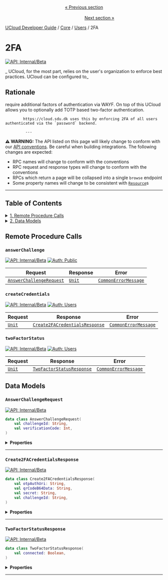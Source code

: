 <p align='center'>
<a href='/docs/developer-guide/core/users/slas.md'>« Previous section</a>
&nbsp;&nbsp;&nbsp;&nbsp;&nbsp;&nbsp;&nbsp;&nbsp;&nbsp;&nbsp;&nbsp;&nbsp;&nbsp;&nbsp;&nbsp;&nbsp;&nbsp;&nbsp;&nbsp;&nbsp;&nbsp;&nbsp;&nbsp;&nbsp;&nbsp;&nbsp;&nbsp;&nbsp;&nbsp;&nbsp;&nbsp;&nbsp;&nbsp;&nbsp;&nbsp;&nbsp;&nbsp;&nbsp;&nbsp;&nbsp;&nbsp;&nbsp;&nbsp;&nbsp;&nbsp;&nbsp;&nbsp;&nbsp;&nbsp;&nbsp;&nbsp;&nbsp;&nbsp;&nbsp;&nbsp;&nbsp;&nbsp;&nbsp;&nbsp;&nbsp;&nbsp;&nbsp;&nbsp;&nbsp;&nbsp;&nbsp;&nbsp;&nbsp;&nbsp;&nbsp;&nbsp;&nbsp;&nbsp;&nbsp;&nbsp;&nbsp;&nbsp;&nbsp;&nbsp;&nbsp;&nbsp;&nbsp;&nbsp;&nbsp;&nbsp;&nbsp;&nbsp;&nbsp;&nbsp;&nbsp;&nbsp;&nbsp;&nbsp;&nbsp;&nbsp;&nbsp;&nbsp;&nbsp;&nbsp;&nbsp;&nbsp;&nbsp;&nbsp;&nbsp;&nbsp;&nbsp;&nbsp;&nbsp;&nbsp;&nbsp;&nbsp;&nbsp;&nbsp;&nbsp;&nbsp;&nbsp;&nbsp;&nbsp;&nbsp;&nbsp;&nbsp;&nbsp;&nbsp;&nbsp;&nbsp;&nbsp;&nbsp;&nbsp;&nbsp;&nbsp;&nbsp;&nbsp;&nbsp;&nbsp;&nbsp;&nbsp;&nbsp;&nbsp;&nbsp;&nbsp;&nbsp;&nbsp;&nbsp;&nbsp;&nbsp;&nbsp;&nbsp;&nbsp;&nbsp;&nbsp;&nbsp;&nbsp;&nbsp;<a href='/docs/developer-guide/core/users/avatars.md'>Next section »</a>
</p>


[UCloud Developer Guide](/docs/developer-guide/README.md) / [Core](/docs/developer-guide/core/README.md) / [Users](/docs/developer-guide/core/users/README.md) / 2FA
# 2FA

[![API: Internal/Beta](https://img.shields.io/static/v1?label=API&message=Internal/Beta&color=red&style=flat-square)](/docs/developer-guide/core/api-conventions.md)

_            UCloud, for the most part, relies on the user's organization to enforce best practices. UCloud can be configured to_

## Rationale

require additional factors of authentication via WAYF. On top of this UCloud allows you to optionally add TOTP based
            two-factor authentication.

            https://cloud.sdu.dk uses this by enforcing 2FA of all users authenticated via the `password` backend.
            
             ---
    
__⚠️ WARNING:__ The API listed on this page will likely change to conform with our
[API conventions](/docs/developer-guide/core/api-conventions.md). Be careful when building integrations. The following
changes are expected:

- RPC names will change to conform with the conventions
- RPC request and response types will change to conform with the conventions
- RPCs which return a page will be collapsed into a single `browse` endpoint
- Some property names will change to be consistent with [`Resource`](/docs/reference/dk.sdu.cloud.provider.api.Resource.md)s

---

## Table of Contents
<details>
<summary>
<a href='#remote-procedure-calls'>1. Remote Procedure Calls</a>
</summary>

<table><thead><tr>
<th>Name</th>
<th>Description</th>
</tr></thread>
<tbody>
<tr>
<td><a href='#answerchallenge'><code>answerChallenge</code></a></td>
<td><i>No description</i></td>
</tr>
<tr>
<td><a href='#createcredentials'><code>createCredentials</code></a></td>
<td><i>No description</i></td>
</tr>
<tr>
<td><a href='#twofactorstatus'><code>twoFactorStatus</code></a></td>
<td><i>No description</i></td>
</tr>
</tbody></table>


</details>

<details>
<summary>
<a href='#data-models'>2. Data Models</a>
</summary>

<table><thead><tr>
<th>Name</th>
<th>Description</th>
</tr></thread>
<tbody>
<tr>
<td><a href='#answerchallengerequest'><code>AnswerChallengeRequest</code></a></td>
<td><i>No description</i></td>
</tr>
<tr>
<td><a href='#create2facredentialsresponse'><code>Create2FACredentialsResponse</code></a></td>
<td><i>No description</i></td>
</tr>
<tr>
<td><a href='#twofactorstatusresponse'><code>TwoFactorStatusResponse</code></a></td>
<td><i>No description</i></td>
</tr>
</tbody></table>


</details>


## Remote Procedure Calls

### `answerChallenge`

[![API: Internal/Beta](https://img.shields.io/static/v1?label=API&message=Internal/Beta&color=red&style=flat-square)](/docs/developer-guide/core/api-conventions.md)
[![Auth: Public](https://img.shields.io/static/v1?label=Auth&message=Public&color=informational&style=flat-square)](/docs/developer-guide/core/types.md#role)



| Request | Response | Error |
|---------|----------|-------|
|<code><a href='#answerchallengerequest'>AnswerChallengeRequest</a></code>|<code><a href='https://kotlinlang.org/api/latest/jvm/stdlib/kotlin/-unit/'>Unit</a></code>|<code><a href='/docs/reference/dk.sdu.cloud.CommonErrorMessage.md'>CommonErrorMessage</a></code>|



### `createCredentials`

[![API: Internal/Beta](https://img.shields.io/static/v1?label=API&message=Internal/Beta&color=red&style=flat-square)](/docs/developer-guide/core/api-conventions.md)
[![Auth: Users](https://img.shields.io/static/v1?label=Auth&message=Users&color=informational&style=flat-square)](/docs/developer-guide/core/types.md#role)



| Request | Response | Error |
|---------|----------|-------|
|<code><a href='https://kotlinlang.org/api/latest/jvm/stdlib/kotlin/-unit/'>Unit</a></code>|<code><a href='#create2facredentialsresponse'>Create2FACredentialsResponse</a></code>|<code><a href='/docs/reference/dk.sdu.cloud.CommonErrorMessage.md'>CommonErrorMessage</a></code>|



### `twoFactorStatus`

[![API: Internal/Beta](https://img.shields.io/static/v1?label=API&message=Internal/Beta&color=red&style=flat-square)](/docs/developer-guide/core/api-conventions.md)
[![Auth: Users](https://img.shields.io/static/v1?label=Auth&message=Users&color=informational&style=flat-square)](/docs/developer-guide/core/types.md#role)



| Request | Response | Error |
|---------|----------|-------|
|<code><a href='https://kotlinlang.org/api/latest/jvm/stdlib/kotlin/-unit/'>Unit</a></code>|<code><a href='#twofactorstatusresponse'>TwoFactorStatusResponse</a></code>|<code><a href='/docs/reference/dk.sdu.cloud.CommonErrorMessage.md'>CommonErrorMessage</a></code>|




## Data Models

### `AnswerChallengeRequest`

[![API: Internal/Beta](https://img.shields.io/static/v1?label=API&message=Internal/Beta&color=red&style=flat-square)](/docs/developer-guide/core/api-conventions.md)



```kotlin
data class AnswerChallengeRequest(
    val challengeId: String,
    val verificationCode: Int,
)
```

<details>
<summary>
<b>Properties</b>
</summary>

<details>
<summary>
<code>challengeId</code>: <code><code><a href='https://kotlinlang.org/api/latest/jvm/stdlib/kotlin/-string/'>String</a></code></code>
</summary>





</details>

<details>
<summary>
<code>verificationCode</code>: <code><code><a href='https://kotlinlang.org/api/latest/jvm/stdlib/kotlin/-int/'>Int</a></code></code>
</summary>





</details>



</details>



---

### `Create2FACredentialsResponse`

[![API: Internal/Beta](https://img.shields.io/static/v1?label=API&message=Internal/Beta&color=red&style=flat-square)](/docs/developer-guide/core/api-conventions.md)



```kotlin
data class Create2FACredentialsResponse(
    val otpAuthUri: String,
    val qrCodeB64Data: String,
    val secret: String,
    val challengeId: String,
)
```

<details>
<summary>
<b>Properties</b>
</summary>

<details>
<summary>
<code>otpAuthUri</code>: <code><code><a href='https://kotlinlang.org/api/latest/jvm/stdlib/kotlin/-string/'>String</a></code></code>
</summary>





</details>

<details>
<summary>
<code>qrCodeB64Data</code>: <code><code><a href='https://kotlinlang.org/api/latest/jvm/stdlib/kotlin/-string/'>String</a></code></code>
</summary>





</details>

<details>
<summary>
<code>secret</code>: <code><code><a href='https://kotlinlang.org/api/latest/jvm/stdlib/kotlin/-string/'>String</a></code></code>
</summary>





</details>

<details>
<summary>
<code>challengeId</code>: <code><code><a href='https://kotlinlang.org/api/latest/jvm/stdlib/kotlin/-string/'>String</a></code></code>
</summary>





</details>



</details>



---

### `TwoFactorStatusResponse`

[![API: Internal/Beta](https://img.shields.io/static/v1?label=API&message=Internal/Beta&color=red&style=flat-square)](/docs/developer-guide/core/api-conventions.md)



```kotlin
data class TwoFactorStatusResponse(
    val connected: Boolean,
)
```

<details>
<summary>
<b>Properties</b>
</summary>

<details>
<summary>
<code>connected</code>: <code><code><a href='https://kotlinlang.org/api/latest/jvm/stdlib/kotlin/-boolean/'>Boolean</a></code></code>
</summary>





</details>



</details>



---

